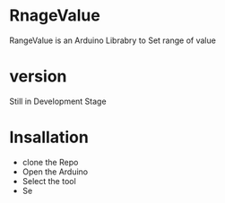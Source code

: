 # RnageValue
RangeValue is an Arduino Librabry to Set range of value 

# version 
Still in Development Stage

# Insallation 
- clone the Repo 
- Open the Arduino 
- Select the tool
- Se
